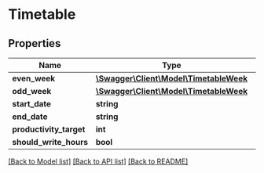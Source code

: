 # Timetable

## Properties
Name | Type | Description | Notes
------------ | ------------- | ------------- | -------------
**even_week** | [**\Swagger\Client\Model\TimetableWeek**](TimetableWeek.md) |  | [optional] 
**odd_week** | [**\Swagger\Client\Model\TimetableWeek**](TimetableWeek.md) |  | [optional] 
**start_date** | **string** |  | [optional] 
**end_date** | **string** |  | [optional] 
**productivity_target** | **int** |  | [optional] 
**should_write_hours** | **bool** |  | [optional] 

[[Back to Model list]](../README.md#documentation-for-models) [[Back to API list]](../README.md#documentation-for-api-endpoints) [[Back to README]](../README.md)


